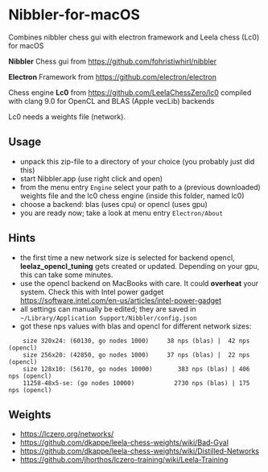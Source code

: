 # Nibbler-for-macOS
Combines nibbler chess gui with electron framework and Leela chess (Lc0) for macOS


__Nibbler__ Chess gui from https://github.com/fohristiwhirl/nibbler

__Electron__ Framework from https://github.com/electron/electron

Chess engine __Lc0__ from https://github.com/LeelaChessZero/lc0 
compiled with clang 9.0 for OpenCL and BLAS (Apple vecLib) backends 

Lc0 needs a weights file (network).


## Usage
- unpack this zip-file to a directory of your choice (you probably just did this)
- start Nibbler.app (use right click and open)
- from the menu entry `Engine` select your path to a (previous downloaded) weights file and the lc0 chess engine (inside this folder, named lc0)
- choose a backend: blas (uses cpu) or opencl (uses gpu)
- you are ready now; take a look at menu entry `Electron/About`

## Hints
- the first time a new network size is selected for backend opencl, __leelaz_opencl_tuning__ gets created or updated. Depending on your gpu, this can take some minutes.
- use the opencl backend on MacBooks with care. It could __overheat__ your system. Check this with Intel power gadget https://software.intel.com/en-us/articles/intel-power-gadget 
- all settings can manually be edited; they are saved in
`~/Library/Application Support/Nibbler/config.json`
- got these nps values with blas and opencl for different network sizes:
```
	size 320x24: (60130, go nodes 1000)	    38 nps (blas) |  42 nps (opencl)
	size 256x20: (42850, go nodes 1000)	    37 nps (blas) |  22 nps (opencl)	
	size 128x10: (56170, go nodes 10000)	   383 nps (blas) | 406 nps (opencl)	
	11258-48x5-se: (go nodes 10000)	          2730 nps (blas) | 175 nps (opencl)
```  
## Weights
- https://lczero.org/networks/
- https://github.com/dkappe/leela-chess-weights/wiki/Bad-Gyal
- https://github.com/dkappe/leela-chess-weights/wiki/Distilled-Networks
- https://github.com/jhorthos/lczero-training/wiki/Leela-Training
